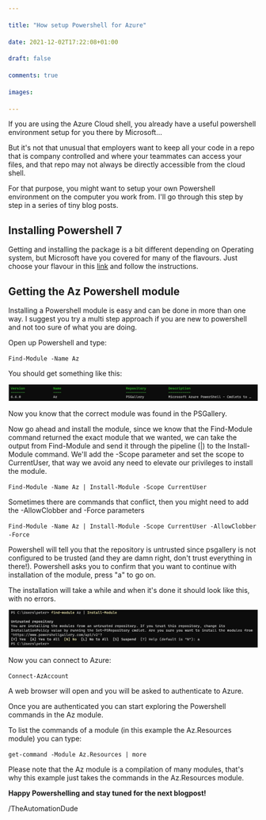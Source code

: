 ```yaml
--- 

title: "How setup Powershell for Azure" 

date: 2021-12-02T17:22:08+01:00 

draft: false 

comments: true 

images:

--- 
```


 If you are using the Azure Cloud shell, you already have a useful powershell environment setup for you there by Microsoft...

 But it's not that unusual that employers want to keep all your code in a repo that is company controlled and where your teammates can access your files, and that repo may not always be directly accessible from the cloud shell.

 For that purpose, you might want to setup your own Powershell environment on the computer you work from. I'll go through this step by step in a series of tiny blog posts.

 ## Installing Powershell 7
 Getting and installing the package is a bit different depending on Operating system, but Microsoft have you covered for many of the flavours. Just choose your flavour in this [link](https://docs.microsoft.com/en-us/powershell/scripting/install/installing-powershell?view=powershell-7.2) and follow the instructions.

 ## Getting the Az Powershell module
 Installing a Powershell module is easy and can be done in more than one way. I suggest you try a multi step approach if you are new to powershell and not too sure of what you are doing.

 Open up Powershell and type:

 `Find-Module -Name Az`

 You should get something like this:

![Module found!](./SetupAzPowershell.jpg)

Now you know that the correct module was found in the PSGallery.

Now go ahead and install the module, since we know that the Find-Module command returned the exact module that we wanted, we can take the output from Find-Module and send it through the pipeline (|) to the Install-Module command. We'll add the -Scope parameter and set the scope to CurrentUser, that way we avoid any need to elevate our privileges to install the module.

`Find-Module -Name Az | Install-Module -Scope CurrentUser`

Sometimes there are commands that conflict, then you might need to add the -AllowClobber and -Force parameters

`Find-Module -Name Az | Install-Module -Scope CurrentUser -AllowClobber -Force`

Powershell will tell you that the repository is untrusted since psgallery is not configured to be trusted (and they are damn right, don't trust everything in there!). Powershell asks you to confirm that you want to continue with installation of the module, press "a" to go on.

The installation will take a while and when it's done it should look like this, with no errors.

![Az Module Installed!](./AzModuleInstalled.jpg)

Now you can connect to Azure:

`Connect-AzAccount`

A web browser will open and you will be asked to authenticate to Azure.

Once you are authenticated you can start exploring the Powershell commands in the Az module.

To list the commands of a module (in this example the Az.Resources module) you can type:

`get-command -Module Az.Resources | more`

Please note that the Az module is a compilation of many modules, that's why this example just takes the commands in the Az.Resources module.

**Happy Powershelling and stay tuned for the next blogpost!**

/TheAutomationDude


